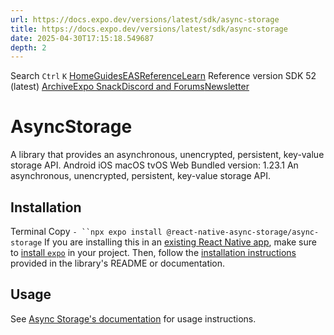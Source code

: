 ```yaml
---
url: https://docs.expo.dev/versions/latest/sdk/async-storage
title: https://docs.expo.dev/versions/latest/sdk/async-storage
date: 2025-04-30T17:15:18.549687
depth: 2
---
```


Search
`Ctrl` `K`
[Home](https://docs.expo.dev/)[Guides](https://docs.expo.dev/guides/overview)[EAS](https://docs.expo.dev/eas)[Reference](https://docs.expo.dev/versions/latest)[Learn](https://docs.expo.dev/tutorial/overview)
Reference version
SDK 52 (latest)
[Archive](https://docs.expo.dev/archive)[Expo Snack](https://snack.expo.dev)[Discord and Forums](https://chat.expo.dev)[Newsletter](https://expo.dev/mailing-list/signup)
# AsyncStorage
A library that provides an asynchronous, unencrypted, persistent, key-value storage API.
Android
iOS
macOS
tvOS
Web
Bundled version:
1.23.1
An asynchronous, unencrypted, persistent, key-value storage API.
## Installation
Terminal
Copy
`- ``npx expo install @react-native-async-storage/async-storage`
If you are installing this in an [existing React Native app](https://docs.expo.dev/bare/overview), make sure to [install `expo`](https://docs.expo.dev/bare/installing-expo-modules) in your project. Then, follow the [installation instructions](https://react-native-async-storage.github.io/async-storage/docs/install#android--ios) provided in the library's README or documentation.
## Usage
See [Async Storage's documentation](https://react-native-async-storage.github.io/async-storage/docs/usage) for usage instructions.

